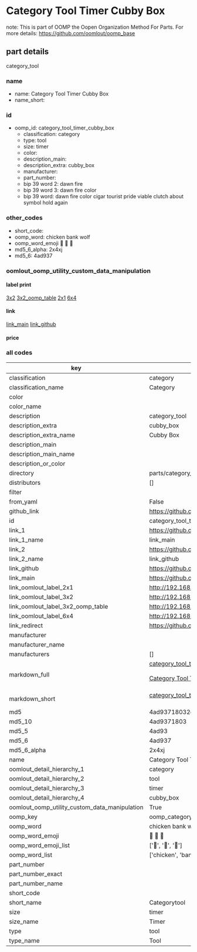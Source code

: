 # Category Tool Timer Cubby Box  

note: This is part of OOMP the Oopen Organization Method For Parts. For more details: https://github.com/oomlout/oomp_base

##  part details
  



category_tool



### name
* name: Category Tool Timer Cubby Box
* name_short: 
### id
* oomp_id: category_tool_timer_cubby_box
  * classification: category
  * type: tool
  * size: timer
  * color: 
  * description_main: 
  * description_extra: cubby_box
  * manufacturer: 
  * part_number: 
  * bip 39 word 2: dawn fire
  * bip 39 word 3: dawn fire color
  * bip 39 word: dawn fire color cigar tourist pride viable clutch about symbol hold again

### other_codes
* short_code: 
* oomp_word: chicken bank wolf
* oomp_word_emoji :chicken: :bank: :wolf:
* md5_6_alpha: 2x4xj
* md5_6: 4ad937






### oomlout_oomp_utility_custom_data_manipulation
#### label print
[3x2](http://192.168.1.245:1112/?label=oomp%202x4xj)
[3x2_oomp_table](http://192.168.1.108:1112/?label=oomp%202x4xj)
[2x1](http://192.168.1.242:1112/?label=oomp%202x4xj)
[6x4](http://192.168.1.55:1112/?label=oomp%202x4xj)    

#### link

[link_main](https://github.com/oomlout/oomlout_oomp_version_1_messy/tree/main/parts/category_tool_timer_cubby_box) [link_github](https://github.com/oomlout/oomlout_oomp_version_1_messy/tree/main/parts/category_tool_timer_cubby_box)                             

#### price







### all codes 
| key | value |  
| --- | --- |  
| classification | category |  
| classification_name | Category |  
| color |  |  
| color_name |  |  
| description | category_tool |  
| description_extra | cubby_box |  
| description_extra_name | Cubby Box |  
| description_main |  |  
| description_main_name |  |  
| description_or_color |   |  
| directory | parts/category_tool_timer_cubby_box |  
| distributors | [] |  
| filter |  |  
| from_yaml | False |  
| github_link | https://github.com/oomlout/oomlout_oomp_part_src/tree/main/parts/category_tool_timer_cubby_box |  
| id | category_tool_timer_cubby_box |  
| link_1 | https://github.com/oomlout/oomlout_oomp_version_1_messy/tree/main/parts/category_tool_timer_cubby_box |  
| link_1_name | link_main |  
| link_2 | https://github.com/oomlout/oomlout_oomp_version_1_messy/tree/main/parts/category_tool_timer_cubby_box |  
| link_2_name | link_github |  
| link_github | https://github.com/oomlout/oomlout_oomp_version_1_messy/tree/main/parts/category_tool_timer_cubby_box |  
| link_main | https://github.com/oomlout/oomlout_oomp_version_1_messy/tree/main/parts/category_tool_timer_cubby_box |  
| link_oomlout_label_2x1 | http://192.168.1.242:1112/?label=oomp%202x4xj |  
| link_oomlout_label_3x2 | http://192.168.1.245:1112/?label=oomp%202x4xj |  
| link_oomlout_label_3x2_oomp_table | http://192.168.1.108:1112/?label=oomp%202x4xj |  
| link_oomlout_label_6x4 | http://192.168.1.55:1112/?label=oomp%202x4xj |  
| link_redirect | https://github.com/oomlout/oomlout_oomp_version_1_messy/tree/main/parts/category_tool_timer_cubby_box |  
| manufacturer |  |  
| manufacturer_name |  |  
| manufacturers | [] |  
| markdown_full | [category_tool_timer_cubby_box](none)<br>[](none)<br>[Category Tool Timer Cubby Box](none)<br><br> |  
| markdown_short | [category_tool_timer_cubby_box](none)<br><br> |  
| md5 | 4ad93718032c9e6aaa72f28e5b55c9bf |  
| md5_10 | 4ad9371803 |  
| md5_5 | 4ad93 |  
| md5_6 | 4ad937 |  
| md5_6_alpha | 2x4xj |  
| name | Category Tool Timer Cubby Box |  
| oomlout_detail_hierarchy_1 | category |  
| oomlout_detail_hierarchy_2 | tool |  
| oomlout_detail_hierarchy_3 | timer |  
| oomlout_detail_hierarchy_4 | cubby_box |  
| oomlout_oomp_utility_custom_data_manipulation | True |  
| oomp_key | oomp_category_tool_timer_cubby_box |  
| oomp_word | chicken bank wolf |  
| oomp_word_emoji | :chicken: :bank: :wolf: |  
| oomp_word_emoji_list | [':chicken:', ':bank:', ':wolf:'] |  
| oomp_word_list | ['chicken', 'bank', 'wolf'] |  
| part_number |  |  
| part_number_exact |  |  
| part_number_name |  |  
| short_code |  |  
| short_name | Categorytool |  
| size | timer |  
| size_name | Timer |  
| type | tool |  
| type_name | Tool |  
